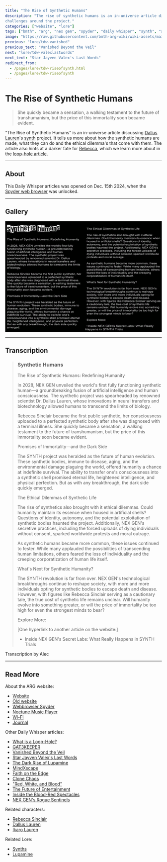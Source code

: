 ```yaml
---
title: "The Rise of Synthetic Humans"
description: "The rise of synthetic humans is an in-universe article discussing synth technology, as well as the ethical 
challenges around the project."
categories: ["website", "lore"]
tags: ["bmth", "arg", "nex gen", "spyder", "daily whisper", "synth", "synths"]
image: "https://raw.githubusercontent.com/bmth-arg-wiki/wiki-assets/main/lore/webbrowser/dailywhisper/synth-300x300.png"
previous: "lore/tdw-vanished"
previous_text: "Vanished Beyond the Veil"
next: "lore/tdw-valexlastwords"
next_text: "Star Jayven Valex's Last Words"
redirect_from:
  - /pages/lore/tdw-riseofsynth.html
  - /pages/lore/tdw-riseofsynth
---
```

# The Rise of Synthetic Humans

> She quickly became a sensation, a walking testament to the future of transhumanism, but the price of this immortality soon became evident.

"The Rise of Synthetic Humans" is an in-universe article discussing [Dallus Lauren](../characters/dallus-lauren)'s [synth](../lore/synths) 
project. It tells us more about how the synthetic humans are made, what they can do and the ethical dilemma's that come 
with them. The article also hints at a darker fate for [Rebecca](../characters/rebecca), which we learn more about 
in the [loop-hole article](tdw-loophole).

***

## About

This Daily Whisper articles was opened on Dec. 15th 2024, when the [Spyder web browser](webbrowser) was unlocked.

*** 

## Gallery

![synth rise article](https://raw.githubusercontent.com/bmth-arg-wiki/wiki-assets/main/lore/webbrowser/dailywhisper/synth.png)

***

## Transcription

> ### Synthetic Humans
>
> The Rise of Synthetic Humans: Redefining Humanity 
> 
> In 2028, NEX GEN unveiled the world's first fully functioning synthetic human—a groundbreaking fusion of artificial 
> intelligence and human consciousness. The synthetic project was spearheaded by renowned scientist Dr. Dallus Lauren, 
> whose innovations in neural transfers and biotechnology allowed humans to transcend the limits of biology.
>
> Rebecca Sinclair became the first public synthetic, her consciousness uploaded to a perfected synthetic body after she 
> was diagnosed with a terminal illness. She quickly became a sensation, a walking testament to the future of transhumanism, 
> but the price of this immortality soon became evident.
>
> Promises of Immortality—and the Dark Side
> 
> The SYNTH project was heralded as the future of human evolution. These synthetic bodies, immune to disease, aging, 
> and the environmental damage plaguing the world, offered humanity a chance at indefinite survival. 
> The ability to transfer one's consciousness into a synthetic shell promised eternal life, heightened intelligence, 
> and physical perfection. But as with any breakthrough, the dark side quickly emerged.
>
> The Ethical Dilemmas of Synthetic Life
>
> The rise of synthetics also brought with it ethical dilemmas. Could humanity maintain its essence when housed in artificial shells? 
> Questions of identity, autonomy, and the potential exploitation of synthetic bodies haunted the project. Additionally, 
> NEX GEN's secretive practices, including the forced uploads of dying individuals without consent, 
> sparked worldwide protests and moral outrage.
>
> As synthetic humans became more common, these issues continued to fester. While many applauded the possibilities of 
> transcending human limitations, others feared the loss of individuality and the creeping corporatization of human life itself.
>
> What's Next for Synthetic Humanity?
>
> The SYNTH revolution is far from over. NEX GEN's technological breakthroughs continue to reshape society, 
> with more and more individuals opting for synthetic bodies to escape death and disease. However, 
> with figures like Rebecca Sinclair serving as a cautionary tale, the true cost of synthetic life remains unclear. 
> Will humanity evolve into something greater, or will the price of immortality be too high for even the strongest minds to bear?
>
> Explore More:
> 
> [One hyperlink to another article on the website:]
> 
> -    Inside NEX GEN's Secret Labs: What Really Happens in SYNTH Trials

Transcription by Alec

***

## Read More

About the ARG website:

- [Website](website)
- [Old website](website-v1)
- [Webbrowser Spyder](webbrowser)
- [Noctune Music Player](website-songs)
- [Wi-Fi](wifi)
- [Journal](journal)

Other Daily Whisper articles:

- [What is a Loop-Hole?](tdw-loophole)
- [GAT3KEEPER](tdw-gatekeeper)
- [Vanished Beyond the Veil](tdw-vanished)
- [Star Jayven Valex's Last Words](tdw-valexlastwords)
- [The Dark Rise of Lupamine](tdw-riseoflupamine)
- [MindXscape](tdw-mindxscape)
- [Faith on the Edge](tdw-faithedge)
- [Clone Chaos](tdw-clonechaos)
- ["Red, White, and Blood"](tdw-redwhiteblood)
- [The Future of Entertainment](tdw-futureentertainment)
- [Inside the Blood-Red Spectacles](tdw-bloodredspectacles)
- [NEX GEN's Rogue Sentinels](tdw-roguesentinels)

Related characters:

- [Rebecca Sinclair](../characters/rebecca)
- [Dallus Lauren](../characters/dallus-lauren)
- [Ikaro Lauren](../characters/ren)

Related Lore:

- [Synths](../lore/synths)
- [Lupamine](../lore/lupamine)